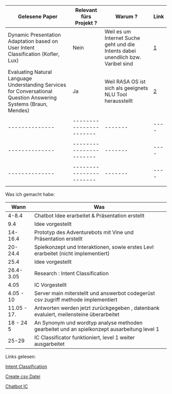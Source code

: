 | Gelesene Paper | Relevant fürs Projekt ? | Warum ? | Link |
| -------------- | ----------------------- | ------- | ---- |
| Dynamic Presentation Adaptation based on User Intent Classification (Kofler, Lux) | Nein | Weil es um Internet Suche geht und die Intents dabei unendlich bzw. Varibel sind        |  [1](https://dl.acm.org/doi/abs/10.1145/1631272.1631526)    |
| Evaluating Natural Language Understanding Services for Conversational Question Answering Systems (Braun, Mendes) | Ja | Weil RASA OS ist sich als geeignets NLU Tool herausstellt | [2](https://drive.google.com/viewerng/viewer?url=http://workshop.colips.org/wochat/@sigdial2017/documents/SIGDIAL22.pdf) |
|                |                         |         |      |
| -------------- | ----------------------- | ------- | ---- |
|                |                         |         |      |
| -------------- | ----------------------- | ------- | ---- |
|                |                         |         |      |
| -------------- | ----------------------- | ------- | ---- |
|                |                         |         |      |

Was ich gemacht habe:

| Wann | Was |
|------|-----|
|    4-8.4   | Chatbot Idee erarbeitet & Präsentation erstellt|
| 9.4     | Idee vorgestellt |
| 14-16.4 | Prototyp des Adventurebots mit Vine und Präsentation erstellt |
|  20-24.4 | Spielkonzept und Interaktionen, sowie erstes Levl erarbeitet (nicht implementiert)|
|25.4 | Idee vorgestellt|
|26.4-3.05 | Research : Intent Classification |
| 4.05 | IC Vorgestellt|
| 4.05 - 10| Server main miterstellt und answerbot codegerüst csv zugriff methode implementiert| 
| 11.05 - 17. | Antworten werden jetzt zurückgegeben , datenbank evaluiert, meilensteine überarbeitet|
| 18 - 24 5 | An Synonym und wordtyp analyse methoden gearbeitet und an spielkonzept ausarbeitung level 1|
| 25-29 | IC Classificator funktioniert, level 1 weiter ausgarbeitet| 
Links gelesen:

[Intent Classification](https://towardsdatascience.com/a-brief-introduction-to-intent-classification-96fda6b1f557)

[Create csv Datei]( https://www.searchenginejournal.com/automated-intent-classification-using-deep-learning/311309/)

[Chatbot IC](https://chatbotslife.com/know-your-intent-sota-results-in-intent-classification-8e1ca47f364c)